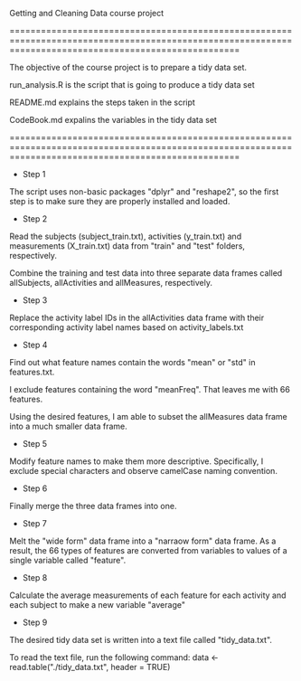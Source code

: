 
Getting and Cleaning Data course project

========================================================================================================================================================

The objective of the course project is to prepare a tidy data set.

run_analysis.R is the script that is going to produce a tidy data set 

README.md explains the steps taken in the script

CodeBook.md expalins the variables in the tidy data set

========================================================================================================================================================

- Step 1

The script uses non-basic packages "dplyr" and "reshape2", so the first step is to make sure they are properly installed and loaded.

- Step 2

Read the subjects (subject_train.txt), activities (y_train.txt) and measurements (X_train.txt) data from "train" and "test" folders, respectively.

Combine the training and test data into three separate data frames called allSubjects, allActivities and allMeasures, respectively.

- Step 3

Replace the activity label IDs in the allActivities data frame with their corresponding activity label names based on activity_labels.txt

- Step 4

Find out what feature names contain the words "mean" or "std" in features.txt.

I exclude features containing the word "meanFreq". That leaves me with 66 features.

Using the desired features, I am able to subset the allMeasures data frame into a much smaller data frame.

- Step 5

Modify feature names to make them more descriptive. Specifically, I exclude special characters and observe camelCase naming convention.

- Step 6

Finally merge the three data frames into one.

- Step 7

Melt the "wide form" data frame into a "narraow form" data frame. As a result, the 66 types of features are converted from variables to values of a single variable called "feature".

- Step 8

Calculate the average measurements of each feature for each activity and each subject to make a new variable "average"

- Step 9 

The desired tidy data set is written into a text file called "tidy_data.txt".

To read the text file, run the following command: data <- read.table("./tidy_data.txt", header = TRUE)
